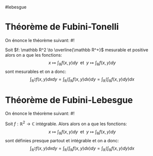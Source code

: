#lebesgue
# Théorème de Fubini-Tonelli
On énonce le théorème suivant: #!

Soit $f: \mathbb R^2 \to \overline{\mathbb R^+}$ mesurable et positive alors on a que les fonctions: $$x \mapsto \int_\mathbb Rf(x,y)dy \;\text{ et }\; y \mapsto \int_\mathbb Rf(x,y)dy$$ sont mesurables et on a donc:
$$\int_{\mathbb R^2}f(x,y)dxdy = \int_{\mathbb R}\left(\int_{\mathbb R}f(x,y)dx\right)dy = \int_{\mathbb R}\left(\int_{\mathbb R}f(x,y)dy\right)dx$$
<!--ID: 1710449925500-->



# Théorème de Fubini-Lebesgue
On énonce le théorème suivant: #!

Soit $f: \mathbb R^2 \to \mathbb C$ intégrable. Alors  alors on a que les fonctions: $$x \mapsto \int_\mathbb Rf(x,y)dy \;\text{ et }\; y \mapsto \int_\mathbb Rf(x,y)dy$$ sont définies presque partout et intégrable et on a donc:
$$\int_{\mathbb R^2}f(x,y)dxdy = \int_{\mathbb R}\left(\int_{\mathbb R}f(x,y)dx\right)dy = \int_{\mathbb R}\left(\int_{\mathbb R}f(x,y)dy\right)dx$$
<!--ID: 1710449925507-->
